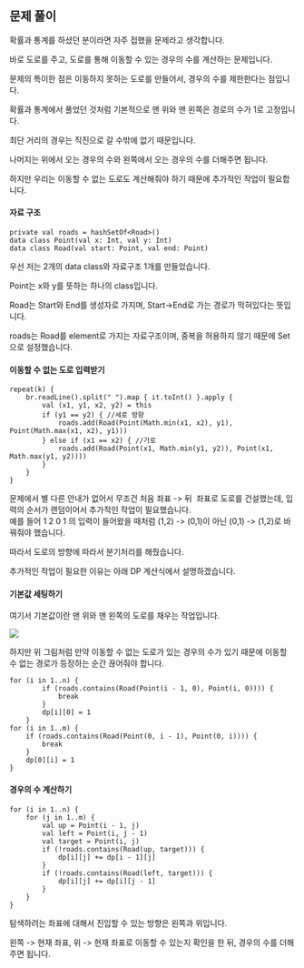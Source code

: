 ## 문제 풀이

확률과 통계를 하셨던 분이라면 자주 접했을 문제라고 생각합니다.

바로 도로를 주고, 도로를 통해 이동할 수 있는 경우의 수를 계산하는 문제입니다.

문제의 특이한 점은 이동하지 못하는 도로를 만들어서, 경우의 수를 제한한다는 점입니다.

확률과 통계에서 풀었던 것처럼 기본적으로 맨 위와 맨 왼쪽은 경로의 수가 1로 고정입니다.

최단 거리의 경우는 직진으로 갈 수밖에 없기 때문입니다.

나머지는 위에서 오는 경우의 수와 왼쪽에서 오는 경우의 수를 더해주면 됩니다.

하지만 우리는 이동할 수 없는 도로도 계산해줘야 하기 때문에 추가적인 작업이 필요합니다.

#### 자료 구조

```
private val roads = hashSetOf<Road>()
data class Point(val x: Int, val y: Int)
data class Road(val start: Point, val end: Point)
```

우선 저는 2개의 data class와 자료구조 1개를 만들었습니다.

Point는 x와 y를 뜻하는 하나의 class입니다.

Road는 Start와 End를 생성자로 가지며, Start->End로 가는 경로가 막혀있다는 뜻입니다.

roads는 Road를 element로 가지는 자료구조이며, 중복을 허용하지 않기 때문에 Set으로 설정했습니다.

#### 이동할 수 없는 도로 입력받기

```
repeat(k) {
    br.readLine().split(" ").map { it.toInt() }.apply {
        val (x1, y1, x2, y2) = this
        if (y1 == y2) { //세로 방향
            roads.add(Road(Point(Math.min(x1, x2), y1), Point(Math.max(x1, x2), y1)))
        } else if (x1 == x2) { //가로
            roads.add(Road(Point(x1, Math.min(y1, y2)), Point(x1, Math.max(y1, y2))))
        }
    }
}
```

문제에서 별 다른 안내가 없어서 무조건 처음 좌표 -> 뒤  좌표로 도로를 건설했는데, 입력의 순서가 랜덤이어서 추가적인 작업이 필요했습니다.  
예를 들어 1 2 0 1 의 입력이 들어왔을 때처럼 (1,2) -> (0,1)이 아닌 (0,1) -> (1,2)로 바꿔줘야 했습니다.

따라서 도로의 방향에 따라서 분기처리를 해줬습니다.

추가적인 작업이 필요한 이유는 아래 DP 계산식에서 설명하겠습니다.

#### 기본값 세팅하기

여기서 기본값이란 맨 위와 맨 왼쪽의 도로를 채우는 작업입니다.

![](https://blog.kakaocdn.net/dn/Wa0zp/btsGcM2BKOQ/qVhFLXGGNn3iRpERvMvTXk/img.png)

하지만 위 그림처럼 만약 이동할 수 없는 도로가 있는 경우의 수가 있기 때문에 이동할 수 없는 경로가 등장하는 순간 끊어줘야 합니다.

```
for (i in 1..n) {
        if (roads.contains(Road(Point(i - 1, 0), Point(i, 0)))) {
            break
        }
        dp[i][0] = 1
    }
for (i in 1..m) {
    if (roads.contains(Road(Point(0, i - 1), Point(0, i)))) {
        break
    }
    dp[0][i] = 1
}
```

#### 경우의 수 계산하기

```
for (i in 1..n) {
    for (j in 1..m) {
        val up = Point(i - 1, j)
        val left = Point(i, j - 1)
        val target = Point(i, j)
        if (!roads.contains(Road(up, target))) {
            dp[i][j] += dp[i - 1][j]
        }
        if (!roads.contains(Road(left, target))) {
            dp[i][j] += dp[i][j - 1]
        }
    }
}
```

탐색하려는 좌표에 대해서 진입할 수 있는 방향은 왼쪽과 위입니다.

왼쪽 -> 현재 좌표, 위 -> 현재 좌표로 이동할 수 있는지 확인을 한 뒤, 경우의 수를 더해주면 됩니다.